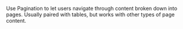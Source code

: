 Use Pagination to let users navigate through content broken down into pages. Usually paired with tables, but works with other types of page content.